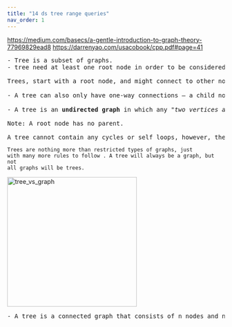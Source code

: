 ```yaml
---
title: "14 ds tree range queries"
nav_order: 1
---
```



https://medium.com/basecs/a-gentle-introduction-to-graph-theory-77969829ead8
https://darrenyao.com/usacobook/cpp.pdf#page=41

<pre>
- Tree is a subset of graphs.
- tree need at least one root node in order to be considered a “tree”

Trees, start with a root node, and might connect to other nodes, which means that could contain subtrees within them. Trees are defined by a certain set of rules: one root node may or may not connect to others, but ultimately, it all stems (ডালপালা) from one specific place. Some trees have even more specific rules, like binary search trees, which can only ever have two links to two nodes at any given time. 

- A tree can also only have one-way connections — a child node can only have one parent, and a tree can’t have any loops, or cyclical (চক্রাকার) links.

- A tree is an <b>undirected graph</b> in which any <i>"two vertices are connected by only one path"</i>. A tree is an <b>acyclic graph</b> and has N - 1 edges where N is the number of vertices. Each node in a graph may have one or multiple parent nodes. However, in a tree, each node (except the root node) comprises exactly <b>one parent node</b>.

Note: A root node has no parent.

A tree cannot contain any cycles or self loops, however, the same does not apply to graphs. 
</pre>

<code>Trees are nothing more than restricted types of graphs, just with many more rules to follow . A tree will always be a graph, but not all graphs will be trees.</code>

<img src="https://miro.medium.com/v2/resize:fit:1100/format:webp/1*rguQ2Y2Z920IYGkO0cHHtQ.jpeg" alt="tree_vs_graph" height="300">

<pre>
- A tree is a connected graph that consists of n nodes and n − 1 edges. There is a unique path between any two nodes of a tree.
</pre>
